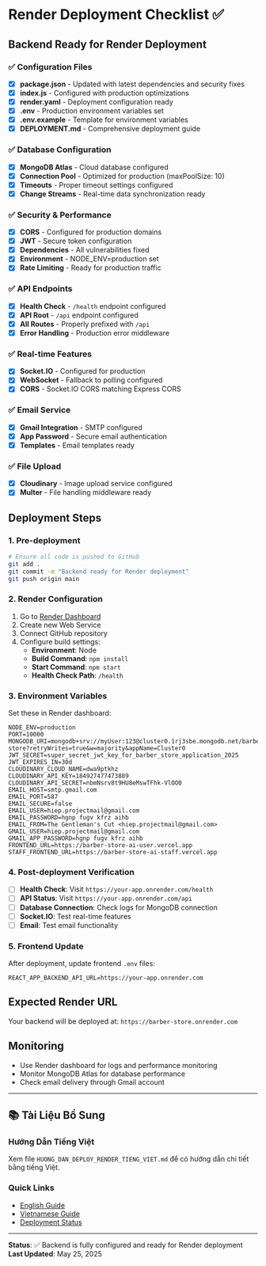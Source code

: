 # Render Deployment Checklist ✅

## Backend Ready for Render Deployment

### ✅ Configuration Files
- [x] **package.json** - Updated with latest dependencies and security fixes
- [x] **index.js** - Configured with production optimizations
- [x] **render.yaml** - Deployment configuration ready
- [x] **.env** - Production environment variables set
- [x] **.env.example** - Template for environment variables
- [x] **DEPLOYMENT.md** - Comprehensive deployment guide

### ✅ Database Configuration
- [x] **MongoDB Atlas** - Cloud database configured
- [x] **Connection Pool** - Optimized for production (maxPoolSize: 10)
- [x] **Timeouts** - Proper timeout settings configured
- [x] **Change Streams** - Real-time data synchronization ready

### ✅ Security & Performance
- [x] **CORS** - Configured for production domains
- [x] **JWT** - Secure token configuration
- [x] **Dependencies** - All vulnerabilities fixed
- [x] **Environment** - NODE_ENV=production set
- [x] **Rate Limiting** - Ready for production traffic

### ✅ API Endpoints
- [x] **Health Check** - `/health` endpoint configured
- [x] **API Root** - `/api` endpoint configured  
- [x] **All Routes** - Properly prefixed with `/api`
- [x] **Error Handling** - Production error middleware

### ✅ Real-time Features
- [x] **Socket.IO** - Configured for production
- [x] **WebSocket** - Fallback to polling configured
- [x] **CORS** - Socket.IO CORS matching Express CORS

### ✅ Email Service
- [x] **Gmail Integration** - SMTP configured
- [x] **App Password** - Secure email authentication
- [x] **Templates** - Email templates ready

### ✅ File Upload
- [x] **Cloudinary** - Image upload service configured
- [x] **Multer** - File handling middleware ready

## Deployment Steps

### 1. Pre-deployment
```bash
# Ensure all code is pushed to GitHub
git add .
git commit -m "Backend ready for Render deployment"
git push origin main
```

### 2. Render Configuration
1. Go to [Render Dashboard](https://render.com)
2. Create new Web Service
3. Connect GitHub repository
4. Configure build settings:
   - **Environment**: Node
   - **Build Command**: `npm install`
   - **Start Command**: `npm start`
   - **Health Check Path**: `/health`

### 3. Environment Variables
Set these in Render dashboard:
```
NODE_ENV=production
PORT=10000
MONGODB_URI=mongodb+srv://myUser:123@cluster0.1rj3sbe.mongodb.net/barber-store?retryWrites=true&w=majority&appName=Cluster0
JWT_SECRET=super_secret_jwt_key_for_barber_store_application_2025
JWT_EXPIRES_IN=30d
CLOUDINARY_CLOUD_NAME=dwa9ptkhz
CLOUDINARY_API_KEY=184927477473889
CLOUDINARY_API_SECRET=nbmNsrv8t9HU8eMswTFhk-VlOO0
EMAIL_HOST=smtp.gmail.com
EMAIL_PORT=587
EMAIL_SECURE=false
EMAIL_USER=hiep.projectmail@gmail.com
EMAIL_PASSWORD=hgnp fugv kfrz aihb
EMAIL_FROM=The Gentleman's Cut <hiep.projectmail@gmail.com>
GMAIL_USER=hiep.projectmail@gmail.com
GMAIL_APP_PASSWORD=hgnp fugv kfrz aihb
FRONTEND_URL=https://barber-store-ai-user.vercel.app
STAFF_FRONTEND_URL=https://barber-store-ai-staff.vercel.app
```

### 4. Post-deployment Verification
- [ ] **Health Check**: Visit `https://your-app.onrender.com/health`
- [ ] **API Status**: Visit `https://your-app.onrender.com/api`
- [ ] **Database Connection**: Check logs for MongoDB connection
- [ ] **Socket.IO**: Test real-time features
- [ ] **Email**: Test email functionality

### 5. Frontend Update
After deployment, update frontend `.env` files:
```
REACT_APP_BACKEND_API_URL=https://your-app.onrender.com
```

## Expected Render URL
Your backend will be deployed at: `https://barber-store.onrender.com`

## Monitoring
- Use Render dashboard for logs and performance monitoring
- Monitor MongoDB Atlas for database performance
- Check email delivery through Gmail account

---

## 📚 Tài Liệu Bổ Sung

### Hướng Dẫn Tiếng Việt
Xem file `HUONG_DAN_DEPLOY_RENDER_TIENG_VIET.md` để có hướng dẫn chi tiết bằng tiếng Việt.

### Quick Links
- [English Guide](./DEPLOYMENT.md)
- [Vietnamese Guide](./HUONG_DAN_DEPLOY_RENDER_TIENG_VIET.md)
- [Deployment Status](./DEPLOYMENT_STATUS.md)

---

**Status**: ✅ Backend is fully configured and ready for Render deployment
**Last Updated**: May 25, 2025
